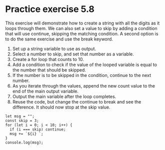 # Practice exercise 5.8
This exercise will demonstrate how to create a string with all the digits as it loops
through them. We can also set a value to skip by adding a condition that will use
continue, skipping the matching condition. A second option is to do the same
exercise and use the break keyword.
1. Set up a string variable to use as output.
2. Select a number to skip, and set that number as a variable.
3. Create a for loop that counts to 10.
4. Add a condition to check if the value of the looped variable is equal to the
number that should be skipped.
5. If the number is to be skipped in the condition, continue to the next number.
6. As you iterate through the values, append the new count value to the end of
the main output variable.
7. Output the main variable after the loop completes.
8. Reuse the code, but change the continue to break and see the difference. It
should now stop at the skip value.

```
let msg = "";
const skip = 3;
for (let i = 0; i < 10; i++) {
  if (i === skip) continue;
  msg += `${i} `;
}
console.log(msg);
```